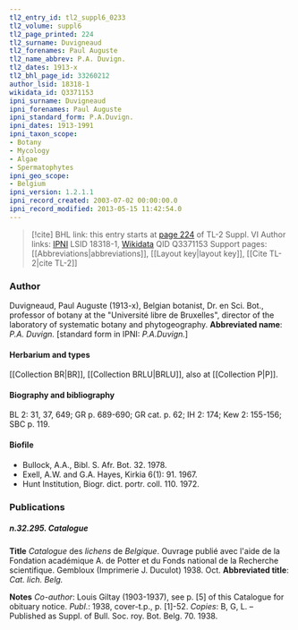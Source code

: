 ```yaml
---
tl2_entry_id: tl2_suppl6_0233
tl2_volume: suppl6
tl2_page_printed: 224
tl2_surname: Duvigneaud
tl2_forenames: Paul Auguste
tl2_name_abbrev: P.A. Duvign.
tl2_dates: 1913-x
tl2_bhl_page_id: 33260212
author_lsid: 18318-1
wikidata_id: Q3371153
ipni_surname: Duvigneaud
ipni_forenames: Paul Auguste
ipni_standard_form: P.A.Duvign.
ipni_dates: 1913-1991
ipni_taxon_scope: 
- Botany
- Mycology
- Algae
- Spermatophytes
ipni_geo_scope: 
- Belgium
ipni_version: 1.2.1.1
ipni_record_created: 2003-07-02 00:00:00.0
ipni_record_modified: 2013-05-15 11:42:54.0
---
```


> [!cite] BHL link: this entry starts at [page 224](https://www.biodiversitylibrary.org/page/33260212) of TL-2 Suppl. VI
> Author links: [IPNI](https://www.ipni.org/a/18318-1) LSID 18318-1, [Wikidata](https://www.wikidata.org/wiki/Q3371153) QID Q3371153
> Support pages: [[Abbreviations|abbreviations]], [[Layout key|layout key]], [[Cite TL-2|cite TL-2]]

### Author

Duvigneaud, Paul Auguste (1913-x), Belgian botanist, Dr. en Sci. Bot., professor of botany at the "Université libre de Bruxelles", director of the laboratory of systematic botany and phytogeography. 
**Abbreviated name**: *P.A. Duvign.* \[standard form in IPNI: *P.A.Duvign.*\]

#### Herbarium and types

[[Collection BR|BR]], [[Collection BRLU|BRLU]], also at [[Collection P|P]].

#### Biography and bibliography

BL 2: 31, 37, 649; GR p. 689-690; GR cat. p. 62; IH 2: 174; Kew 2: 155-156; SBC p. 119.

#### Biofile

- Bullock, A.A., Bibl. S. Afr. Bot. 32. 1978.
- Exell, A.W. and G.A. Hayes, Kirkia 6(1): 91. 1967.
- Hunt Institution, Biogr. dict. portr. coll. 110. 1972.

### Publications

##### n.32.295. Catalogue

**Title**
*Catalogue* des *lichens* de *Belgique*. Ouvrage publié avec l'aide de la Fondation académique A. de Potter et du Fonds national de la Recherche scientifique. Gembloux (Imprimerie J. Duculot) 1938. Oct.
**Abbreviated title**: *Cat. lich. Belg.*

**Notes**
*Co-author*: Louis Giltay (1903-1937), see p. \[5\] of this Catalogue for obituary notice.
*Publ*.: 1938, cover-t.p., p. \[1\]-52. *Copies*: B, G, L. – Published as Suppl. of Bull. Soc. roy. Bot. Belg. 70. 1938.


